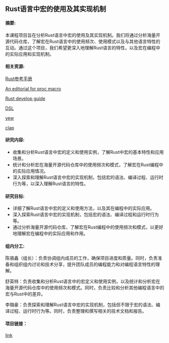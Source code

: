 ## Rust语言中宏的使用及其实现机制

#### 摘要:
本课程项目旨在分析Rust语言中宏的使用及其实现机制。我们将通过分析海量开源代码仓库，了解宏在Rust语言中的使用频次、使用模式以及与其他语言特性的互动。通过这个项目，我们希望更深入地理解Rust语言的特性，以及宏在编程中的实际应用和实现机制。

#### 相关资源:

[Rust参考手册](https://doc.rust-lang.org/stable/reference/macros.html)

[An editorial for proc macro](https://developerlife.com/2022/03/30/rust-proc-macro/)

[Rust develop guide](https://rustc-dev-guide.rust-lang.org/syntax-intro.html)

[DSL](https://doc.rust-lang.org/rust-by-example/macros/dsl.html)

[yew](https://zhuanlan.zhihu.com/p/607340610)

[clap](https://crates.io/crates/clap)

#### 研究内容:
- 收集和分析Rust语言中宏的定义和使用实例，了解Rust中宏的基本特性和应用场景。
- 统计和分析宏在海量开源代码仓库中的使用频次和模式，了解宏在Rust编程中的实际应用情况。
- 深入探索和理解Rust语言中宏的实现机制，包括宏的语法、编译过程、运行时行为等，以深入理解Rust语言的特性。

#### 研究目标:
- 详细了解Rust语言中宏的定义和使用方法，以及其在编程中的实际应用。
- 深入探索Rust语言中宏的实现机制，包括宏的语法、编译过程和运行时行为等。
- 通过分析海量开源代码仓库，了解宏在Rust编程中的使用频次和模式，以更好地理解宏在编程中的实际应用和作用。

#### 组内分工:

陈骆鑫（组长）：负责协调组内成员的工作，确保项目进度和质量。同时，负责准备和组织组内讨论和技术分享，提升团队成员的编程能力和对编程语言特性的理解。

舒英特：负责收集和分析Rust语言中的宏定义和使用实例，以及统计和分析宏在海量开源代码仓库中的使用频次和模式。同时，负责比较和分析其他编程语言中的宏与Rust中的差异。

李璐豪：负责探索和理解Rust语言中宏的实现机制，包括但不限于宏的语法、编译过程、运行时行为等。同时，负责整理和撰写相关的技术文档和报告。

#### 项目链接：

[link](https://github.com/GreenDay03/2023fall-CS-teamworks)

